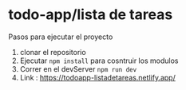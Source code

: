 # todo-app/lista de tareas

Pasos para ejecutar el proyecto

1. clonar el repositorio
2. Ejecutar `npm install` para cosntruir los modulos
3. Correr en el devServer `npm run dev`
4. Link : https://todoapp-listadetareas.netlify.app/
